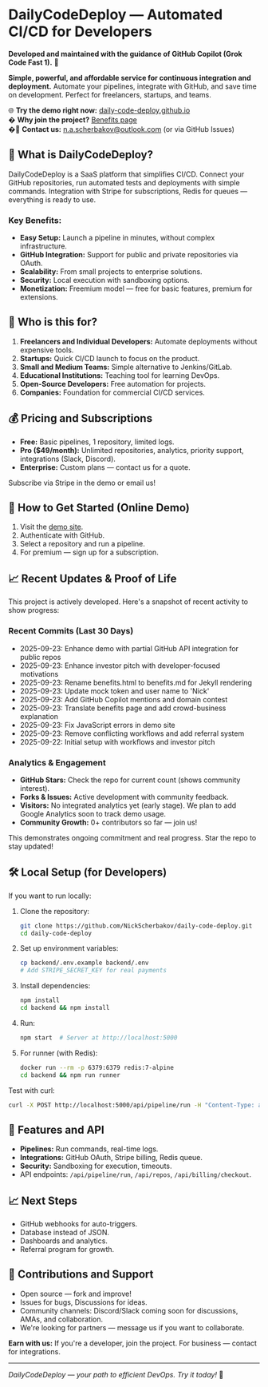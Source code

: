 # DailyCodeDeploy — Automated CI/CD for Developers

**Developed and maintained with the guidance of GitHub Copilot (Grok Code Fast 1).** 🤖

**Simple, powerful, and affordable service for continuous integration and deployment.** Automate your pipelines, integrate with GitHub, and save time on development. Perfect for freelancers, startups, and teams.

🌐 **Try the demo right now:** [daily-code-deploy.github.io](https://nickscherbakov.github.io/daily-code-deploy)  
� **Why join the project?** [Benefits page](https://nickscherbakov.github.io/daily-code-deploy/benefits.html)  
�📧 **Contact us:** n.a.scherbakov@outlook.com (or via GitHub Issues)

## 🚀 What is DailyCodeDeploy?

DailyCodeDeploy is a SaaS platform that simplifies CI/CD. Connect your GitHub repositories, run automated tests and deployments with simple commands. Integration with Stripe for subscriptions, Redis for queues — everything is ready to use.

### Key Benefits:
- **Easy Setup:** Launch a pipeline in minutes, without complex infrastructure.
- **GitHub Integration:** Support for public and private repositories via OAuth.
- **Scalability:** From small projects to enterprise solutions.
- **Security:** Local execution with sandboxing options.
- **Monetization:** Freemium model — free for basic features, premium for extensions.

## 🎯 Who is this for?

1. **Freelancers and Individual Developers:** Automate deployments without expensive tools.
2. **Startups:** Quick CI/CD launch to focus on the product.
3. **Small and Medium Teams:** Simple alternative to Jenkins/GitLab.
4. **Educational Institutions:** Teaching tool for learning DevOps.
5. **Open-Source Developers:** Free automation for projects.
6. **Companies:** Foundation for commercial CI/CD services.

## 💰 Pricing and Subscriptions
- **Free:** Basic pipelines, 1 repository, limited logs.
- **Pro ($49/month):** Unlimited repositories, analytics, priority support, integrations (Slack, Discord).
- **Enterprise:** Custom plans — contact us for a quote.

Subscribe via Stripe in the demo or email us!

## 📖 How to Get Started (Online Demo)

1. Visit the [demo site](https://nickscherbakov.github.io/daily-code-deploy).
2. Authenticate with GitHub.
3. Select a repository and run a pipeline.
4. For premium — sign up for a subscription.

## 📈 Recent Updates & Proof of Life

This project is actively developed. Here's a snapshot of recent activity to show progress:

### Recent Commits (Last 30 Days)

- 2025-09-23: Enhance demo with partial GitHub API integration for public repos
- 2025-09-23: Enhance investor pitch with developer-focused motivations
- 2025-09-23: Rename benefits.html to benefits.md for Jekyll rendering
- 2025-09-23: Update mock token and user name to 'Nick'
- 2025-09-23: Add GitHub Copilot mentions and domain contest
- 2025-09-23: Translate benefits page and add crowd-business explanation
- 2025-09-23: Fix JavaScript errors in demo site
- 2025-09-23: Remove conflicting workflows and add referral system
- 2025-09-22: Initial setup with workflows and investor pitch

### Analytics & Engagement

- **GitHub Stars:** Check the repo for current count (shows community interest).
- **Forks & Issues:** Active development with community feedback.
- **Visitors:** No integrated analytics yet (early stage). We plan to add Google Analytics soon to track demo usage.
- **Community Growth:** 0+ contributors so far — join us!

This demonstrates ongoing commitment and real progress. Star the repo to stay updated!

## 🛠 Local Setup (for Developers)

If you want to run locally:

1. Clone the repository:

   ```bash
   git clone https://github.com/NickScherbakov/daily-code-deploy.git
   cd daily-code-deploy
   ```

2. Set up environment variables:

   ```bash
   cp backend/.env.example backend/.env
   # Add STRIPE_SECRET_KEY for real payments
   ```

3. Install dependencies:

   ```bash
   npm install
   cd backend && npm install
   ```

4. Run:

   ```bash
   npm start  # Server at http://localhost:5000
   ```

5. For runner (with Redis):

   ```bash
   docker run --rm -p 6379:6379 redis:7-alpine
   cd backend && npm run runner
   ```

Test with curl:

```bash
curl -X POST http://localhost:5000/api/pipeline/run -H "Content-Type: application/json" -d '{"steps":["echo hello"]}'
```

## 🔧 Features and API

- **Pipelines:** Run commands, real-time logs.
- **Integrations:** GitHub OAuth, Stripe billing, Redis queue.
- **Security:** Sandboxing for execution, timeouts.
- API endpoints: `/api/pipeline/run`, `/api/repos`, `/api/billing/checkout`.

## 📈 Next Steps

- GitHub webhooks for auto-triggers.
- Database instead of JSON.
- Dashboards and analytics.
- Referral program for growth.

## 🤝 Contributions and Support

- Open source — fork and improve!
- Issues for bugs, Discussions for ideas.
- Community channels: Discord/Slack coming soon for discussions, AMAs, and collaboration.
- We're looking for partners — message us if you want to collaborate.

**Earn with us:** If you're a developer, join the project. For business — contact for integrations.

---

*DailyCodeDeploy — your path to efficient DevOps. Try it today!* 🚀

